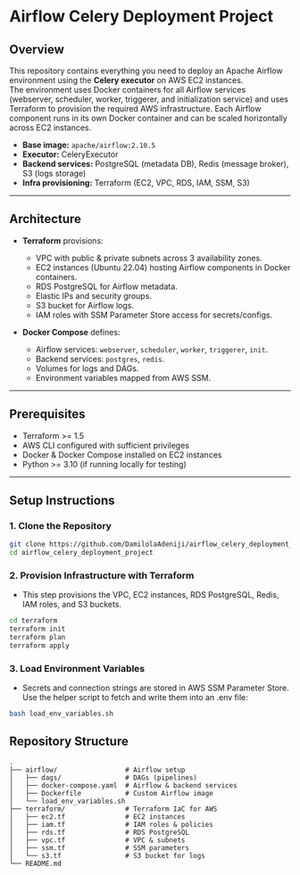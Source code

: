 # Airflow Celery Deployment Project

## Overview

This repository contains everything you need to deploy an Apache Airflow environment using the **Celery executor** on AWS EC2 instances.  
The environment uses Docker containers for all Airflow services (webserver, scheduler, worker, triggerer, and initialization service) and uses Terraform to provision the required AWS infrastructure. Each Airflow component runs in its own Docker container and can be scaled horizontally across EC2 instances.

- **Base image:** `apache/airflow:2.10.5`  
- **Executor:** CeleryExecutor  
- **Backend services:** PostgreSQL (metadata DB), Redis (message broker), S3 (logs storage)  
- **Infra provisioning:** Terraform (EC2, VPC, RDS, IAM, SSM, S3)  

---

## Architecture

- **Terraform** provisions:
  - VPC with public & private subnets across 3 availability zones.
  - EC2 instances (Ubuntu 22.04) hosting Airflow components in Docker containers.
  - RDS PostgreSQL for Airflow metadata.
  - Elastic IPs and security groups.
  - S3 bucket for Airflow logs.
  - IAM roles with SSM Parameter Store access for secrets/configs.

- **Docker Compose** defines:
  - Airflow services: `webserver`, `scheduler`, `worker`, `triggerer`, `init`.
  - Backend services: `postgres`, `redis`.
  - Volumes for logs and DAGs.
  - Environment variables mapped from AWS SSM.

---

## Prerequisites

- Terraform >= 1.5  
- AWS CLI configured with sufficient privileges  
- Docker & Docker Compose installed on EC2 instances  
- Python >= 3.10 (if running locally for testing)

---

## Setup Instructions

### 1. Clone the Repository

```bash
git clone https://github.com/DamilolaAdeniji/airflow_celery_deployment_project.git
cd airflow_celery_deployment_project
```
### 2. Provision Infrastructure with Terraform
- This step provisions the VPC, EC2 instances, RDS PostgreSQL, Redis, IAM roles, and S3 buckets.
```bash
cd terraform
terraform init
terraform plan
terraform apply
```

### 3. Load Environment Variables
- Secrets and connection strings are stored in AWS SSM Parameter Store. Use the helper script to fetch and write them into an .env file:
```bash
bash load_env_variables.sh
```


## Repository Structure
```
.
├── airflow/                 # Airflow setup
│   ├── dags/                # DAGs (pipelines)
│   ├── docker-compose.yaml  # Airflow & backend services
│   ├── Dockerfile           # Custom Airflow image
│   └── load_env_variables.sh
├── terraform/               # Terraform IaC for AWS
│   ├── ec2.tf               # EC2 instances
│   ├── iam.tf               # IAM roles & policies
│   ├── rds.tf               # RDS PostgreSQL
│   ├── vpc.tf               # VPC & subnets
│   ├── ssm.tf               # SSM parameters
│   └── s3.tf                # S3 bucket for logs
└── README.md
```